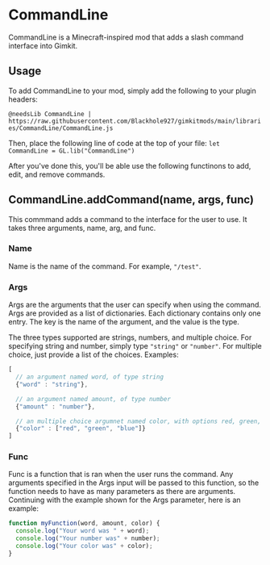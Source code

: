 # CommandLine
CommandLine is a Minecraft-inspired mod that adds a slash command interface into Gimkit.

## Usage
To add CommandLine to your mod, simply add the following to your plugin headers:

`@needsLib CommandLine | https://raw.githubusercontent.com/Blackhole927/gimkitmods/main/libraries/CommandLine/CommandLine.js`

Then, place the following line of code at the top of your file: `let CommandLine = GL.lib("CommandLine")`

After you've done this, you'll be able use the following functinons to add, edit, and remove commands.

## CommandLine.addCommand(name, args, func)
This commmand adds a command to the interface for the user to use. It takes three arguments, name, arg, and func.

### Name
Name is the name of the command. For example, `"/test"`.

### Args
Args are the arguments that the user can specify when using the command. Args are provided as a list of dictionaries. Each dictionary contains only one entry. The key is the name of the argument, and the value is the type.

The three types supported are strings, numbers, and multiple choice. For specifying string and number, simply type `"string"` or `"number"`. For multiple choice, just provide a list of the choices. Examples:

```js
[
  // an argument named word, of type string
  {"word" : "string"},

  // an argument named amount, of type number
  {"amount" : "number"},

  // an multiple choice argumnet named color, with options red, green, and blue.
  {"color" : ["red", "green", "blue"]}
]
```

### Func
Func is a function that is ran when the user runs the command. Any arguments specified in the Args input will be passed to this function, so the function needs to have as many parameters as there are arguments. Continuing with the example shown for the Args parameter, here is an example:
```js
function myFunction(word, amount, color) {
  console.log("Your word was " + word);
  console.log("Your number was" + number);
  console.log("Your color was" + color);
}
```
